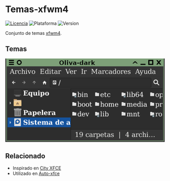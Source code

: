 # Temas-xfwm4
[![Licencia](https://img.shields.io/github/license/AlexGracia/Temas-xfwm4?label=licencia&logo=Open-Access&style=flat-square)](LICENSE.md)
![Plataforma](https://img.shields.io/badge/plataforma-linux-%23FCC624?style=flat-square&logo=linux)
![Version](https://img.shields.io/badge/%E2%9A%A0%EF%B8%8F%20version-0.1.0-%23FCC624?style=flat-square)

Conjunto de temas [xfwm4](https://docs.xfce.org/xfce/xfwm4/).

## Temas
[![Oliva-dark](Oliva-dark/oliva-dark.png)](Oliva-dark)

## Relacionado
- Inspirado en [City XFCE](https://www.xfce-look.org/p/1165653)
- Utilizado en [Auto-xfce](https://github.com/AlexGracia/Auto-xfce)

